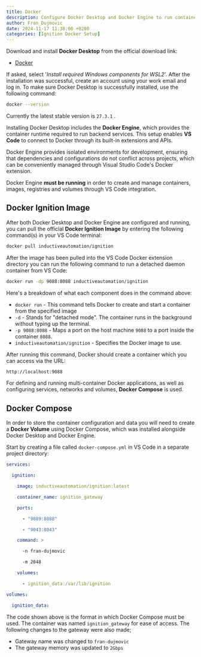 ```yaml
---
title: Docker
description: Configure Docker Desktop and Docker Engine to run containerized versions of Ignition.
author: Fran_Dujmovic
date: 2024-11-17 11:38:00 +0200
categories: [Ignition Docker Setup]
---
```

Download and install **Docker Desktop** from the official download link:

- [Docker](https://docs.docker.com/get-started/get-docker/)

If asked, select '*Install required Windows components for WSL2*'. After the installation was successful, create an account using your work email and log in. To make sure Docker Desktop is successfully installed, use the following command:

```bash
docker --version
```

Currently the latest stable version is `27.3.1` .

Installing Docker Desktop includes the **Docker Engine**, which provides the container runtime required to run backend services. This setup enables **VS Code** to connect to Docker through its built-in extensions and APIs.

Docker Engine provides isolated environments for development, ensuring that dependencies and configurations do not conflict across projects, which can be conveniently managed through Visual Studio Code's Docker extension.

Docker Engine **must be running** in order to create and manage containers, images, registries and volumes through VS Code integration.

## Docker Ignition Image

After both Docker Desktop and Docker Engine are configured and running, you can pull the official **Docker Ignition Image** by entering the following command(s) in your VS Code terminal:

```bash
docker pull inductiveautomation/ignition
```

After the image has been pulled into the VS Code Docker extension directory you can run the following command to run a detached daemon container from VS Code:

```bash
docker run -dp 9088:8088 inductiveautomation/ignition
```

Here's a breakdown of what each component does in the command above:

- `docker run` - This command tells Docker to create and start a container from the specified image
- `-d` - Stands for "detached mode". The container runs in the background without typing up the terminal.
- `-p 9088:8088` - Maps a port on the host machine `9088` to a port inside the container `8088`.
- `inductiveautomation/ignition` - Specifies the Docker image to use.

After running this command, Docker should create a container which you can access via the URL:

```bash
http://localhost:9088
```

For defining and running multi-container Docker applications, as well as configuring services, networks and volumes, **Docker Compose** is used.

## Docker Compose

In order to store the container configuration and data you will need to create a **Docker Volume** using Docker Compose, which was installed alongside Docker Desktop and Docker Engine.

Start by creating a file called `docker-compose.yml` in VS Code in a separate project directory:

```yml
services:

  ignition:

    image: inductiveautomation/ignition:latest

    container_name: ignition_gateway

    ports:

      - "9089:8088"

      - "9043:8043"

    command: >

      -n fran-dujmovic

      -m 2048

    volumes:

      - ignition_data:/var/lib/ignition

volumes:

  ignition_data:
```


The code shown above is the format in which Docker Compose must be used. The container was named `ignition_gateway` for ease of access. The following changes to the gateway were also made;

- Gateway name was changed to `fran-dujmovic`
- The gateway memory was updated to `2Gbps` 
